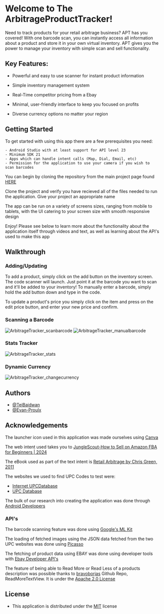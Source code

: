 # Welcome to The ArbitrageProductTracker!

Need to track products for your retail arbitrage business? APT has you covered! With one barcode scan, you can instantly access all information about a product and 
store it in your own virtual inventory. APT gives you the power to manage your inventory with simple scan and sell functionality.


## Key Features:

- Powerful and easy to use scanner for instant product information

- Simple inventory management system

- Real-Time competitor pricing from a Ebay

- Minimal, user-friendly interface to keep you focused on profits

- Diverse currency options no matter your region

## Getting Started 
To get started with using this app there are a few prerequisites you need:

    - Android Studio with at least support for API level 23
    - Minimum SDK 21
    - Apps which can handle intent calls (Map, Dial, Email, etc)
    - Permission for the application to use your camera if you wish to scan barcodes

You can begin by cloning the repository from the main project page found [HERE](https://github.com/TejBaidwan/ArbitrageProductTrackers)

Clone the project and verify you have recieved all of the files needed to run the application. Give your project an appropriate name

The app can be run on a variety of screens sizes, ranging from mobile to tablets, with the UI catering to your screen size with smooth responsive design

Enjoy! Please see below to learn more about the functionality about the application itself through videos and text, as well as learning about the API's used to make 
this app


## Walkthrough

### Adding/Updating
To add a product, simply click on the add button on the inventory screen. The code scanner will launch. Just point it at the barcode you want to scan and it'll be 
added to your inventory! To manually enter a barcode, simply hold the add button down and type in the code.

To update a product's price you simply click on the item and press on the edit price button, and enter your new price and confirm.

### Scanning a Barcode
![ArbitrageTracker_scanbarcode](https://github.com/TejBaidwan/ArbitrageProductTrackers/assets/146120990/16ed4e73-0358-4e06-a6a1-6aefee647fa3) 
![ArbitrageTracker_manualbarcode](https://github.com/TejBaidwan/ArbitrageProductTrackers/assets/146120990/db7087b1-7f07-4b16-aa67-af9dc0787bb1)

### Stats Tracker
![ArbitrageTracker_stats](https://github.com/TejBaidwan/ArbitrageProductTrackers/assets/146120990/276e46f4-e663-4991-9123-23c940273e62)

### Dynamic Currency
![ArbitrageTracker_changecurrency](https://github.com/TejBaidwan/ArbitrageProductTrackers/assets/146120990/015fd623-e885-4109-84a4-cdc07c9a783b)

## Authors

- [@TejBaidwan](https://www.github.com/TejBaidwan)
- [@Evan-Proulx](https://github.com/Evan-Proulx)

## Acknowledgements

 The launcher icon used in this application was made ourselves using [Canva](https://www.canva.com)

 The web intent used takes you to [JungleScout-How to Sell on Amazon FBA for Beginners | 2024](https://www.junglescout.com/how-to-sell-on-amazon-fba/)
 
 The eBook used as part of the text intent is [Retail Arbitrage by Chris Green, 
2011](https://books.google.ca/books/about/Retail_Arbitrage.html?id=8DXRygAACAAJ&redir_esc=y)

 The websites we used to find UPC Codes to test were:

 - [Internet UPCDatabase](https://www.upcdatabase.com)
 - [UPC Database](https://upcdatabase.org)

 The bulk of our research into creating the application was done through [Android Developers](https://developer.android.com)

 ### API's
 The barcode scanning feature was done using [Google's ML Kit](https://developers.google.com/ml-kit/vision/barcode-scanning/android)

 The loading of fetched images using the JSON data fetched from the two UPC websites was done using [Picasso](https://square.github.io/picasso/)

 The fetching of product data using EBAY was done using developer tools with [Ebay Developer API's](https://developer.ebay.com/develop)

The feature of being able to Read More or Read Less of a products description was possible thanks to 
[bravoborjas](https://github.com/bravoborja/ReadMoreTextView?tab=Apache-2.0-1-ov-file#readme) Github Repo, ReadMoreTextView. It is under the [Apache 2.0 
License](https://github.com/bravoborja/ReadMoreTextView?tab=Apache-2.0-1-ov-file#readme)


## License

- This application is distributed under the [MIT](https://choosealicense.com/licenses/mit/) license

